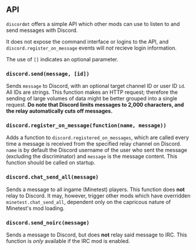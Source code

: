 ## API

`discordmt` offers a simple API which other mods can use to listen to and send messages with Discord.

It does not expose the command interface or logins to the API, and `discord.register_on_message` events will *not* recieve login information.

The use of `[]` indicates an optional parameter.

### `discord.send(message, [id])`
Sends `message` to Discord, with an optional target channel ID or user ID `id`. All IDs are strings.
This function makes an HTTP request; therefore the sending of large volumes of data might be better grouped into a single request. **Do note that Discord limits messages to 2,000 characters, and the relay automatically cuts off messages.**

### `discord.register_on_message(function(name, message))`
Adds a function to `discord.registered_on_messages`, which are called every time a message is received from the specified relay channel on Discord. `name` is by default the Discord username of the user who sent the message (excluding the discriminator) and `message` is the message content. This function should be called on startup.

### `discord.chat_send_all(message)`
Sends a message to all ingame (Minetest) players. This function does **not** relay to Discord. It may, however, trigger other mods which have overridden `minetest.chat_send_all`, dependent only on the capricous nature of Minetest's mod loading.

### `discord.send_noirc(message)`
Sends a message to Discord, but does **not** relay said message to IRC. This function is *only* available if the IRC mod is enabled.